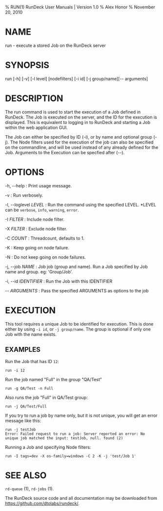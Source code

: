% RUN(1) RunDeck User Manuals | Version 1.0
% Alex Honor
% November 20, 2010

# NAME 

run - execute a stored Job on the RunDeck server

# SYNOPSIS

run [-h] [-v] [-l level] [nodefilters] [-i id] [-j group/name][\-- arguments]

# DESCRIPTION 

The run command is used to start the execution of a Job defined in RunDeck. The Job is executed on the server, and the ID for the execution is displayed. This is equivalent to logging in to RunDeck and starting a Job within the web application GUI.

The Job can either be specified by ID (-i), or by name and optional group (-j). The Node filters used for the execution of the job can also be specified on the commandline, and will be used instead of any already defined for the Job. Arguments to the Execution can be specfied after (\--).


# OPTIONS

-h, \--help
: Print usage message.

-v
: Run verbosely.

-l, \--loglevel *LEVEL*
: Run the command using the specified LEVEL. *LEVEL can be `verbose`,
`info`, `warning`, `error`.

-I *FILTER*
: Include node filter.

-X *FILTER*
: Exclude node filter.

-C *COUNT*
: Threadcount, defaults to 1.

-K
: Keep going on node failure.

-N 
: Do not keep going on node failures.

-j, \--job *NAME*
: Job job (group and name). Run a Job specified by Job name and
group. eg: 'Group/Job'.

-i, \--id *IDENTIFIER*
: Run the Job with this IDENTIFIER

\-- *ARGUMENTS*
: Pass the specified ARGUMENTS as options to the job

# EXECUTION 

This tool requires a unique Job to be identified for execution. This is done either by using `-i id`, or `-j group/name`. The group is optional if only one Job with the name exists.

## EXAMPLES

Run the Job that has ID `12`:

    run -i 12

Run the job named "Full" in the group "QA/Test"

    run -g QA/Test -n Full
    
Also runs the job "Full" in QA/Test group:

    run -j QA/Test/Full
    
If you try to run a job by name only, but it is not unique, you will
get an error message like this:

    run -j testJob
    Error: Failed request to run a job: Server reported an error: No unique job matched the input: testJob, null. found (2)

Running a Job and specifying Node filters:
    
    run -I tags=dev -X os-family=windows -C 2 -K -j 'test/Job 1'
 

# SEE ALSO

`rd-queue` (1), `rd-jobs` (1).

The RunDeck source code and all documentation may be downloaded from
<https://github.com/dtolabs/rundeck/>.

